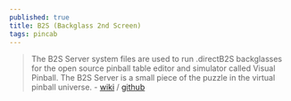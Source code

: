 ```yaml
---
published: true
title: B2S (Backglass 2nd Screen)
tags: pincab
---
```

> The B2S Server system files are used to run .directB2S backglasses for the open source pinball table editor and simulator called Visual Pinball. The B2S Server is a small piece of the puzzle in the virtual pinball universe. - [wiki](https://github.com/vpinball/b2s-backglass/wiki) / [github](https://github.com/vpinball/b2s-backglass)
